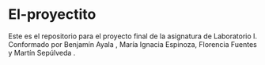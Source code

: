 # El-proyectito
Este es el repositorio para el proyecto final de la asignatura de Laboratorio I. 
Conformado por Benjamín Ayala , María Ignacia Espinoza, Florencia Fuentes y Martín Sepúlveda .
